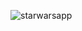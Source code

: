 ![starwarsapp](https://user-images.githubusercontent.com/32283134/38226193-b01fab7c-36ce-11e8-9170-4a6e29879a49.png)